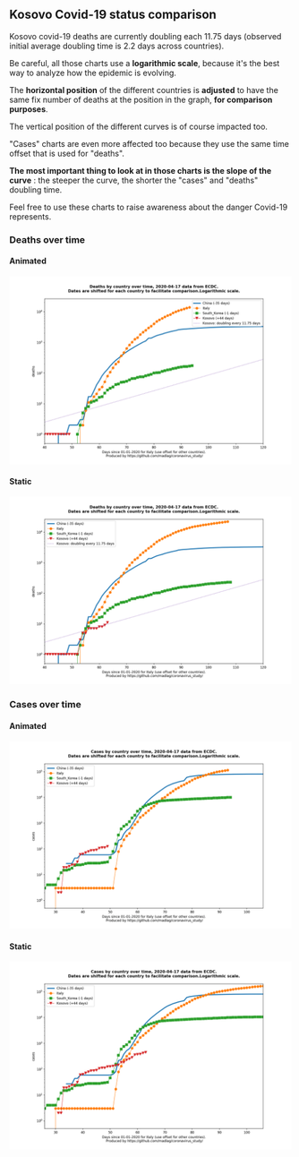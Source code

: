## Kosovo Covid-19 status comparison 

Kosovo covid-19 deaths are currently doubling each 11.75 days (observed initial average doubling time is 2.2 days across countries).



Be careful, all those charts use a **logarithmic scale**, because it's the best way to analyze how the epidemic is evolving.
 
The **horizontal position** of the different countries is **adjusted** to have the same fix number of deaths at the position in the graph, **for comparison purposes**.

The vertical position of the different curves is of course impacted too.

"Cases" charts are even more affected too because they use the same time offset that is used for "deaths".

**The most important thing to look at in those charts is the slope of the curve** : the steeper the curve, the shorter the "cases" and "deaths" doubling time.

Feel free to use these charts to raise awareness about the danger Covid-19 represents. 


 
### Deaths over time
 
#### Animated
![Kosovo covid-19 deaths animated chart](https://raw.githubusercontent.com/madlag/coronavirus_study/master/notebooks/graphs/2020-04-17/countries/Kosovo/2020-04-17_Kosovo_deaths.gif "Kosovo covid-19 deaths animated chart")   
 
#### Static
![Kosovo covid-19 deaths static chart](https://raw.githubusercontent.com/madlag/coronavirus_study/master/notebooks/graphs/2020-04-17/countries/Kosovo/2020-04-17_Kosovo_deaths.png "Kosovo covid-19 deaths static chart")   

 
### Cases over time
 
#### Animated
![Kosovo covid-19 cases animated chart](https://raw.githubusercontent.com/madlag/coronavirus_study/master/notebooks/graphs/2020-04-17/countries/Kosovo/2020-04-17_Kosovo_cases.gif "Kosovo covid-19 cases animated chart")   
 
#### Static
![Kosovo covid-19 cases static chart](https://raw.githubusercontent.com/madlag/coronavirus_study/master/notebooks/graphs/2020-04-17/countries/Kosovo/2020-04-17_Kosovo_cases.png "Kosovo covid-19 cases static chart")   


